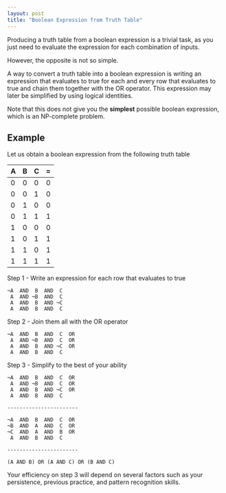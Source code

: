 ```yaml
---
layout: post
title: "Boolean Expression from Truth Table"
---
```


Producing a truth table from a boolean expression is a trivial task, as you
just need to evaluate the expression for each combination of inputs.

However, the opposite is not so simple.

A way to convert a truth table into a boolean expression is writing an
expression that evaluates to true for each and every row that evaluates to true
and chain them together with the OR operator. This expression may later be
simplified by using logical identities.

Note that this does not give you the **simplest** possible boolean expression,
which is an NP-complete problem.

## Example

Let us obtain a boolean expression from the following truth table

|A|B|C|=|
|-|-|-|-|
|0|0|0|0|
|0|0|1|0|
|0|1|0|0|
|0|1|1|1|
|1|0|0|0|
|1|0|1|1|
|1|1|0|1|
|1|1|1|1|

Step 1 - Write an expression for each row that evaluates to true

    ¬A  AND  B  AND  C
     A  AND ¬B  AND  C
     A  AND  B  AND ¬C
     A  AND  B  AND  C

Step 2 - Join them all with the OR operator

    ¬A  AND  B  AND  C  OR
     A  AND ¬B  AND  C  OR
     A  AND  B  AND ¬C  OR
     A  AND  B  AND  C

Step 3 - Simplify to the best of your ability

    ¬A  AND  B  AND  C  OR
     A  AND ¬B  AND  C  OR
     A  AND  B  AND ¬C  OR
     A  AND  B  AND  C

    -----------------------

    ¬A  AND  B  AND  C  OR
    ¬B  AND  A  AND  C  OR
    ¬C  AND  A  AND  B  OR
     A  AND  B  AND  C

    -----------------------

    (A AND B) OR (A AND C) OR (B AND C)

Your efficiency on step 3 will depend on several factors such as your
persistence, previous practice, and pattern recognition skills.
